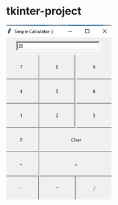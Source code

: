 # tkinter-project

![Calculator](https://github.com/bhanubenak/tkinter-project/blob/main/images/Calculator.png)

